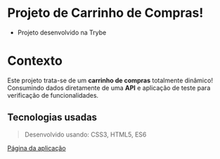 # Projeto de Carrinho de Compras!

- Projeto desenvolvido na Trybe

#  Contexto
Este projeto trata-se de um **carrinho de compras** totalmente dinâmico! Consumindo dados diretamente de uma **API** e aplicação de teste para verificação de funcionalidades.

##  Tecnologias usadas

> Desenvolvido usando: CSS3, HTML5, ES6

[Página da aplicação](https://ronaferr.github.io/project-shopping-cart/)
